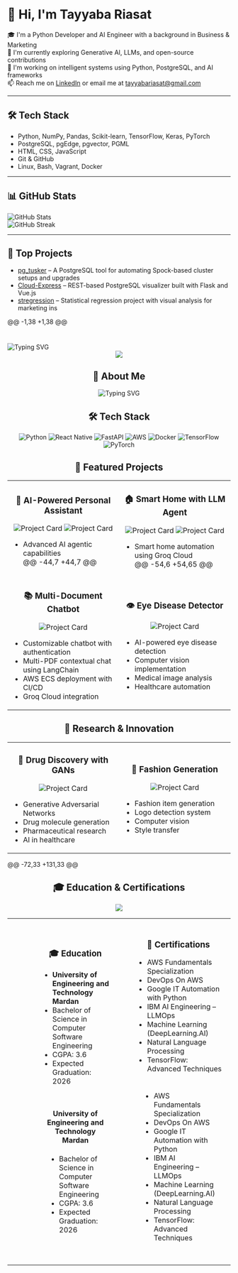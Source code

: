 # 👋 Hi, I'm Tayyaba Riasat

🎓 I'm a Python Developer and AI Engineer with a background in Business & Marketing  
🌱 I'm currently exploring Generative AI, LLMs, and open-source contributions  
🚀 I'm working on intelligent systems using Python, PostgreSQL, and AI frameworks  
📫 Reach me on [LinkedIn](https://www.linkedin.com/in/tayyabariasat/) or email me at tayyabariasat@gmail.com

---

## 🛠️ Tech Stack
- Python, NumPy, Pandas, Scikit-learn, TensorFlow, Keras, PyTorch  
- PostgreSQL, pgEdge, pgvector, PGML  
- HTML, CSS, JavaScript  
- Git & GitHub  
- Linux, Bash, Vagrant, Docker  

---

## 📊 GitHub Stats

![GitHub Stats](https://github-readme-stats.vercel.app/api?username=tayyabariasat&show_icons=true&theme=radical)  
![GitHub Streak](https://github-readme-streak-stats.herokuapp.com/?user=tayyabariasat&theme=radical)

---

## 🌟 Top Projects
- [pg_tusker](https://github.com/pgElephant/pg_tusker) – A PostgreSQL tool for automating Spock-based cluster setups and upgrades  
- [Cloud-Express](https://github.com/AGEDB-INC/Cloud-Express) – REST-based PostgreSQL visualizer built with Flask and Vue.js  
- [stregression](https://github.com/tayyabariasat/stregression) – Statistical regression project with visual analysis for marketing ins

@@ -1,38 +1,38 @@
# <div align="center">
  <img src="https://readme-typing-svg.herokuapp.com?font=Fira+Code&weight=500&size=40&duration=4000&pause=1000&color=2196F3&center=true&vCenter=true&width=600&height=100&lines=Hi+there%2C+I'm+Muhammad+Bilal;AI%2FML+Engineer;Full+Stack+Developer;Generative+AI+Specialist" alt="Typing SVG" />
</div>

<div align="center">
  <img src="https://capsule-render.vercel.app/api?type=waving&color=gradient&customColorList=12&height=200&section=header&text=Muhammad%20Bilal&fontSize=80&fontAlignY=35&desc=AI%20%7C%20ML%20%7C%20Full%20Stack%20%7C%20Generative%20AI&descAlignY=55&descAlign=50"/>
</div>

## <div align="center">🚀 About Me</div>

<div align="center">
  <img src="https://readme-typing-svg.herokuapp.com?font=Fira+Code&weight=500&size=25&duration=4000&pause=1000&color=2196F3&center=true&vCenter=true&width=600&lines=I'm+a+Full-Stack+Software+Engineer+and+AI+Developer;Specializing+in+Generative+AI%2C+LLMs%2C+Agentic+AI%2C+and+NLP;Currently+pursuing+my+Bachelor's+in+Computer+Software+Engineering;at+UET+Mardan+with+a+3.6+CGPA" alt="Typing SVG" />
</div>

## <div align="center">🛠️ Tech Stack</div>

<div align="center">
  <img src="https://img.shields.io/badge/Python-3776AB?style=for-the-badge&logo=python&logoColor=white" alt="Python"/>
  <img src="https://img.shields.io/badge/React_Native-20232A?style=for-the-badge&logo=react&logoColor=61DAFB" alt="React Native"/>
  <img src="https://img.shields.io/badge/FastAPI-009688?style=for-the-badge&logo=fastapi&logoColor=white" alt="FastAPI"/>
  <img src="https://img.shields.io/badge/AWS-232F3E?style=for-the-badge&logo=amazon-aws&logoColor=white" alt="AWS"/>
  <img src="https://img.shields.io/badge/Docker-2496ED?style=for-the-badge&logo=docker&logoColor=white" alt="Docker"/>
  <img src="https://img.shields.io/badge/TensorFlow-FF6F00?style=for-the-badge&logo=tensorflow&logoColor=white" alt="TensorFlow"/>
  <img src="https://img.shields.io/badge/PyTorch-EE4C2C?style=for-the-badge&logo=pytorch&logoColor=white" alt="PyTorch"/>
</div>

## <div align="center">🌟 Featured Projects</div>

<div align="center">
  <table>
    <tr>
      <td width="50%">
        <h3 align="center">🤖 AI-Powered Personal Assistant</h3>
        <div align="center">
          <img src="https://github-readme-stats.vercel.app/api/pin/?username=bilalsxadad1231231&repo=personalAssistant&theme=radical" alt="Project Card"/>
          <img src="https://github-readme-stats.vercel.app/api/pin/?username=bilalsxadad1231231&repo=AI-Personal-Assistant-React-Native&theme=radical" alt="Project Card"/>
        </div>
        <ul align="left">
          <li>Advanced AI agentic capabilities</li>
@@ -44,7 +44,7 @@
      <td width="50%">
        <h3 align="center">🏠 Smart Home with LLM Agent</h3>
        <div align="center">
          <img src="https://github-readme-stats.vercel.app/api/pin/?username=bilalsxadad1231231&repo=smart-home-llm&theme=radical" alt="Project Card"/>
          <img src="https://github-readme-stats.vercel.app/api/pin/?username=bilalsxadad1231231&repo=SMART-HOME-WITH-LLM-AGENT&theme=radical" alt="Project Card"/>
        </div>
        <ul align="left">
          <li>Smart home automation using Groq Cloud</li>
@@ -54,6 +54,65 @@
        </ul>
      </td>
    </tr>
    <tr>
      <td width="50%">
        <h3 align="center">📚 Multi-Document Chatbot</h3>
        <div align="center">
          <img src="https://github-readme-stats.vercel.app/api/pin/?username=bilalsxadad1231231&repo=MULTI-DOCUMENT-CHATBOT&theme=radical" alt="Project Card"/>
        </div>
        <ul align="left">
          <li>Customizable chatbot with authentication</li>
          <li>Multi-PDF contextual chat using LangChain</li>
          <li>AWS ECS deployment with CI/CD</li>
          <li>Groq Cloud integration</li>
        </ul>
      </td>
      <td width="50%">
        <h3 align="center">👁️ Eye Disease Detector</h3>
        <div align="center">
          <img src="https://github-readme-stats.vercel.app/api/pin/?username=bilalsxadad1231231&repo=EyeDisease-Detector&theme=radical" alt="Project Card"/>
        </div>
        <ul align="left">
          <li>AI-powered eye disease detection</li>
          <li>Computer vision implementation</li>
          <li>Medical image analysis</li>
          <li>Healthcare automation</li>
        </ul>
      </td>
    </tr>
  </table>
</div>

## <div align="center">🔬 Research & Innovation</div>

<div align="center">
  <table>
    <tr>
      <td width="50%">
        <h3 align="center">🧬 Drug Discovery with GANs</h3>
        <div align="center">
          <img src="https://github-readme-stats.vercel.app/api/pin/?username=bilalsxadad1231231&repo=DRUG-DISCOVERY-WITH-GANS&theme=radical" alt="Project Card"/>
        </div>
        <ul align="left">
          <li>Generative Adversarial Networks</li>
          <li>Drug molecule generation</li>
          <li>Pharmaceutical research</li>
          <li>AI in healthcare</li>
        </ul>
      </td>
      <td width="50%">
        <h3 align="center">👕 Fashion Generation</h3>
        <div align="center">
          <img src="https://github-readme-stats.vercel.app/api/pin/?username=bilalsxadad1231231&repo=FASHION-GENERATION-AND-LOGO-DETECTION&theme=radical" alt="Project Card"/>
        </div>
        <ul align="left">
          <li>Fashion item generation</li>
          <li>Logo detection system</li>
          <li>Computer vision</li>
          <li>Style transfer</li>
        </ul>
      </td>
    </tr>
  </table>
</div>

@@ -72,33 +131,33 @@

## <div align="center">🎓 Education & Certifications</div>

<div align="center">
  <img src="https://capsule-render.vercel.app/api?type=rect&color=gradient&height=100&section=header&text=Education&fontSize=60&fontAlignY=35&desc=University+of+Engineering+and+Technology+Mardan&descAlignY=55&descAlign=50"/>
</div>

<div align="center">
  <table>
    <tr>
      <td width="50%">
      <td width="50%" style="padding: 20px;">
        <h3 align="center">🎓 Education</h3>
        <ul align="left">
          <li><b>University of Engineering and Technology Mardan</b></li>
          <li>Bachelor of Science in Computer Software Engineering</li>
          <li>CGPA: 3.6</li>
          <li>Expected Graduation: 2026</li>
        </ul>
        <div style="padding: 15px; background: rgba(255,255,255,0.1); border-radius: 10px;">
          <h4 align="center">University of Engineering and Technology Mardan</h4>
          <ul align="left" style="margin-top: 10px;">
            <li>Bachelor of Science in Computer Software Engineering</li>
            <li>CGPA: 3.6</li>
            <li>Expected Graduation: 2026</li>
          </ul>
        </div>
      </td>
      <td width="50%">
      <td width="50%" style="padding: 20px;">
        <h3 align="center">🏅 Certifications</h3>
        <ul align="left">
          <li>AWS Fundamentals Specialization</li>
          <li>DevOps On AWS</li>
          <li>Google IT Automation with Python</li>
          <li>IBM AI Engineering – LLMOps</li>
          <li>Machine Learning (DeepLearning.AI)</li>
          <li>Natural Language Processing</li>
          <li>TensorFlow: Advanced Techniques</li>
        </ul>
        <div style="padding: 15px; background: rgba(255,255,255,0.1); border-radius: 10px;">
          <ul align="left" style="margin-top: 10px;">
            <li>AWS Fundamentals Specialization</li>
            <li>DevOps On AWS</li>
            <li>Google IT Automation with Python</li>
            <li>IBM AI Engineering – LLMOps</li>
            <li>Machine Learning (DeepLearning.AI)</li>
            <li>Natural Language Processing</li>
            <li>TensorFlow: Advanced Techniques</li>
          </ul>
        </div>
      </td>
    </tr>
  </table>
